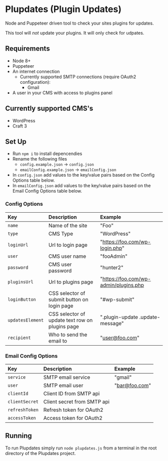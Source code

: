 # Plupdates (Plugin Updates)

Node and Puppeteer driven tool to check your sites plugins for updates.

This tool will *not* update your plugins. It will only check for udpates.

## Requirements

- Node 8+
- Puppeteer
- An internet connection
  - Currently supported SMTP connections (require OAuth2 configuration):
    - Gmail
- A user in your CMS with access to plugins panel

## Currently supported CMS's

- WordPress
- Craft 3

## Set Up

- Run `npm i` to install depencendies
- Rename the following files
  - `config.example.json` -> `config.json`
  - `emailConfig.example.json` -> `emailConfig.json`
- In `config.json` add values to the key/value pairs based on the Config Options table below.
- In `emailConfig.json` add values to the key/value pairs based on the Email Config Options table below.

### Config Options

| Key                  | Description                                       | Example
|:---------------------|:--------------------------------------------------|:--------------------------------------|
| `name`               | Name of the site                                  | "Foo"
| `type`               | CMS Type                                          | "WordPress"
| `loginUrl`           | Url to login page                                 | "https://foo.com/wp-login.php"
| `user`               | CMS user name                                     | "fooAdmin"
| `password`           | CMS user password                                 | "hunter2"
| `pluginsUrl`         | Url to plugins page                               | "https://foo.com/wp-admin/plugins.php
| `loginButton`        | CSS selector of submit button on login page       | "#wp-submit"
| `updatesElement`     | CSS selector of update text row on plugins page   | ".plugin-update .update-message"
| `recipient`          | Who to send the email to                          | "user@foo.com"

### Email Config Options

| Key               | Description                        | Example
|:------------------|:-----------------------------------|:------------------|
| `service`         | SMTP email service                 | "gmail"
| `user`            | SMTP email user                    | "bar@foo.com"
| `clientId`        | Client ID from SMTP api            | 
| `clientSecret`    | Client secret from SMTP api        | 
| `refreshToken`    | Refresh token for OAuth2           | 
| `accessToken`     | Access token for OAuth2            | 

## Running

To run Plupdates simply run `node plupdates.js` from a terminal in the root directory of the Plupdates project.